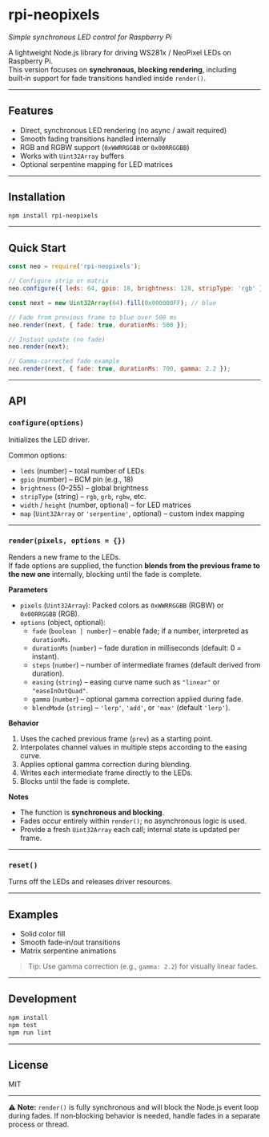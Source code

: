 
# rpi-neopixels
*Simple synchronous LED control for Raspberry Pi*

A lightweight Node.js library for driving WS281x / NeoPixel LEDs on Raspberry Pi.  
This version focuses on **synchronous, blocking rendering**, including built‑in support for fade transitions handled inside `render()`.

---

## Features

- Direct, synchronous LED rendering (no async / await required)
- Smooth fading transitions handled internally
- RGB and RGBW support (`0xWWRRGGBB` or `0x00RRGGBB`)
- Works with `Uint32Array` buffers
- Optional serpentine mapping for LED matrices

---

## Installation

```bash
npm install rpi-neopixels
```

---

## Quick Start

```js
const neo = require('rpi-neopixels');

// Configure strip or matrix
neo.configure({ leds: 64, gpio: 18, brightness: 128, stripType: 'rgb' });

const next = new Uint32Array(64).fill(0x000000FF); // blue

// Fade from previous frame to blue over 500 ms
neo.render(next, { fade: true, durationMs: 500 });

// Instant update (no fade)
neo.render(next);

// Gamma-corrected fade example
neo.render(next, { fade: true, durationMs: 700, gamma: 2.2 });
```

---

## API

### `configure(options)`

Initializes the LED driver.

Common options:
- `leds` (number) – total number of LEDs
- `gpio` (number) – BCM pin (e.g., 18)
- `brightness` (0–255) – global brightness
- `stripType` (string) – `rgb`, `grb`, `rgbw`, etc.
- `width` / `height` (number, optional) – for LED matrices
- `map` (`Uint32Array` or `'serpentine'`, optional) – custom index mapping

---

### `render(pixels, options = {})`

Renders a new frame to the LEDs.  
If fade options are supplied, the function **blends from the previous frame to the new one** internally, blocking until the fade is complete.

**Parameters**
- `pixels` (`Uint32Array`): Packed colors as `0xWWRRGGBB` (RGBW) or `0x00RRGGBB` (RGB).
- `options` (object, optional):
  - `fade` (`boolean | number`) – enable fade; if a number, interpreted as `durationMs`.
  - `durationMs` (`number`) – fade duration in milliseconds (default: 0 = instant).
  - `steps` (`number`) – number of intermediate frames (default derived from duration).
  - `easing` (`string`) – easing curve name such as `"linear"` or `"easeInOutQuad"`.
  - `gamma` (`number`) – optional gamma correction applied during fade.
  - `blendMode` (`string`) – `'lerp'`, `'add'`, or `'max'` (default `'lerp'`).

**Behavior**
1. Uses the cached previous frame (`prev`) as a starting point.
2. Interpolates channel values in multiple steps according to the easing curve.
3. Applies optional gamma correction during blending.
4. Writes each intermediate frame directly to the LEDs.
5. Blocks until the fade is complete.

**Notes**
- The function is **synchronous and blocking**.
- Fades occur entirely within `render()`; no asynchronous logic is used.
- Provide a fresh `Uint32Array` each call; internal state is updated per frame.

---

### `reset()`

Turns off the LEDs and releases driver resources.

---

## Examples

- Solid color fill  
- Smooth fade‑in/out transitions  
- Matrix serpentine animations

> Tip: Use gamma correction (e.g., `gamma: 2.2`) for visually linear fades.

---

## Development

```bash
npm install
npm test
npm run lint
```

---

## License

MIT

---

⚠️ **Note:** `render()` is fully synchronous and will block the Node.js event loop during fades.
If non‑blocking behavior is needed, handle fades in a separate process or thread.

